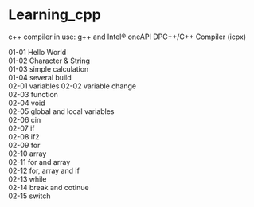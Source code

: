 # Learning_cpp

c++ compiler in use: g++ and Intel® oneAPI DPC++/C++ Compiler (icpx)

01-01 Hello World  
01-02 Character & String  
01-03 simple calculation  
01-04 several build      
02-01 variables 
02-02 variable change   
02-03 function  
02-04 void  
02-05 global and local variables    
02-06 cin   
02-07 if    
02-08 if2    
02-09 for    
02-10 array    
02-11 for and array    
02-12 for, array and if    
02-13 while    
02-14 break and cotinue    
02-15 switch    